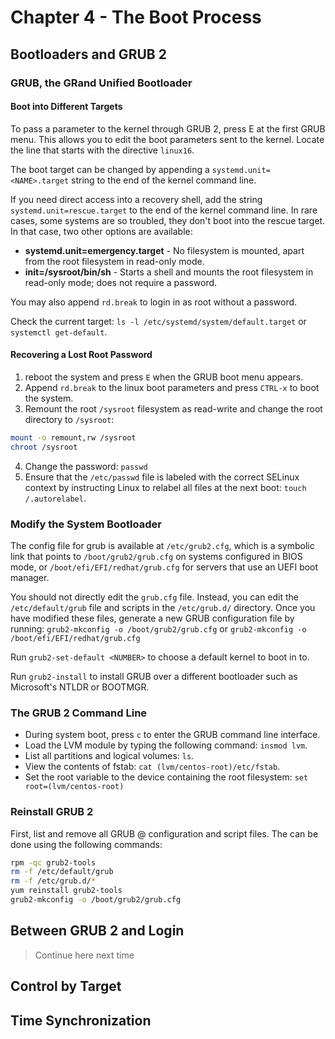 # Chapter 4 - The Boot Process

## Bootloaders and GRUB 2

### GRUB, the GRand Unified Bootloader

#### Boot into Different Targets

To pass a parameter to the kernel through GRUB 2, press E at the first GRUB menu. This allows you to edit the boot parameters sent to the kernel. Locate the line that starts with the directive `linux16`.

The boot target can be changed by appending a `systemd.unit=<NAME>.target` string to the end of the kernel command line.

If you need direct access into a recovery shell, add the string `systemd.unit=rescue.target` to the end of the kernel command line. In rare cases, some systems are so troubled, they don't boot into the rescue target. In that case, two other options are available:

- **systemd.unit=emergency.target** - No filesystem is mounted, apart from the root filesystem in read-only mode.
- **init=/sysroot/bin/sh** - Starts a shell and mounts the root filesystem in read-only mode; does not require a password.

You may also append `rd.break` to login in as root without a password.

Check the current target: `ls -l /etc/systemd/system/default.target` or `systemctl get-default`.

#### Recovering a Lost Root Password

1. reboot the system and press `E` when the GRUB boot menu appears.
2. Append `rd.break` to the linux boot parameters and press `CTRL-x` to boot the system.
3. Remount the root `/sysroot` filesystem as read-write and change the root directory to `/sysroot`:

```bash
mount -o remount,rw /sysroot
chroot /sysroot
```

4. Change the password: `passwd`
5. Ensure that the `/etc/passwd` file is labeled with the correct SELinux context by instructing Linux to relabel all files at the next boot: `touch /.autorelabel`.

### Modify the System Bootloader

The config file for grub is available at `/etc/grub2.cfg`, which is a symbolic link that points to `/boot/grub2/grub.cfg` on systems configured in BIOS mode, or `/boot/efi/EFI/redhat/grub.cfg` for servers that use an UEFI boot manager.

You should not directly edit the `grub.cfg` file. Instead, you can edit the `/etc/default/grub` file and scripts in the `/etc/grub.d/` directory. Once you have modified these files, generate a new GRUB configuration file by running: `grub2-mkconfig -o /boot/grub2/grub.cfg` or `grub2-mkconfig -o /boot/efi/EFI/redhat/grub.cfg`

Run `grub2-set-default <NUMBER>` to choose a default kernel to boot in to.

Run `grub2-install` to install GRUB over a different bootloader such as Microsoft's NTLDR or BOOTMGR.

### The GRUB 2 Command Line

- During system boot, press `c` to enter the GRUB command line interface.
- Load the LVM module by typing the following command: `insmod lvm`.
- List all partitions and logical volumes: `ls`.
- View the contents of fstab: `cat (lvm/centos-root)/etc/fstab`.
- Set the root variable to the device containing the root filesystem: `set root=(lvm/centos-root)`

### Reinstall GRUB 2

First, list and remove all GRUB @ configuration and script files. The can be done using the following commands:

```bash
rpm -qc grub2-tools
rm -f /etc/default/grub
rm -f /etc/grub.d/*
yum reinstall grub2-tools
grub2-mkconfig -o /boot/grub2/grub.cfg
```

## Between GRUB 2 and Login

> Continue here next time

## Control by Target

## Time Synchronization
